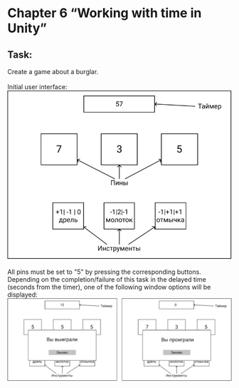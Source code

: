 # Chapter 6 “Working with time in Unity”
## Task:
Create a game about a burglar.
<br>
<br>
Initial user interface:
<br>
![initial_ui.png](Screenshots%2Finitial_ui.png)
<br>
<br>
All pins must be set to "5" by pressing the corresponding buttons.
Depending on the completion/failure of this task in the delayed time (seconds from the timer), 
one of the following window options will be displayed:
![game_over.png](Screenshots%2Fgame_over.png)